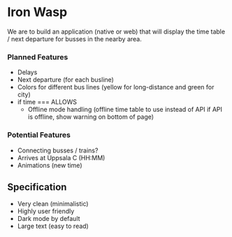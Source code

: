# Iron Wasp

We are to build an application (native or web) that will display the time table / next departure for busses in the nearby area.


### Planned Features

- Delays
- Next departure (for each busline)
- Colors for different bus lines (yellow for long-distance and green for city)
- if time === ALLOWS
  - Offline mode handling (offline time table to use instead of API if API is offline, show warning on bottom of page)


### Potential Features

- Connecting busses / trains?
- Arrives at Uppsala C (HH:MM)
- Animations (new time)


## Specification

- Very clean (minimalistic)
- Highly user friendly
- Dark mode by default
- Large text (easy to read)
